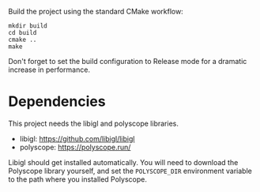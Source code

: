 Build the project using the standard CMake workflow:

```
mkdir build
cd build
cmake ..
make
```

Don't forget to set the build configuration to Release mode for a dramatic increase in performance.

# Dependencies
This project needs the libigl and polyscope libraries.
 * libigl: https://github.com/libigl/libigl
 * polyscope: https://polyscope.run/

Libigl should get installed automatically. You will need to download the Polyscope library yourself, and set the `POLYSCOPE_DIR` environment variable to the path where you installed Polyscope.

